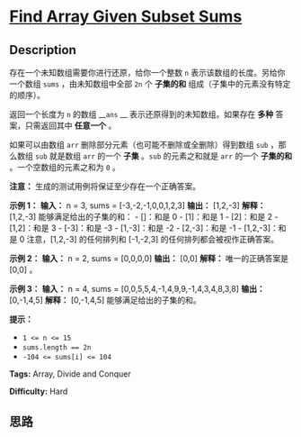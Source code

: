 # [Find Array Given Subset Sums][title]

## Description

存在一个未知数组需要你进行还原，给你一个整数 `n` 表示该数组的长度。另给你一个数组 `sums` ，由未知数组中全部 `2n` 个 **子集的和**
组成（子集中的元素没有特定的顺序）。

返回一个长度为 `n` 的数组 __`ans` __ 表示还原得到的未知数组。如果存在 **多种** 答案，只需返回其中 **任意一个** 。

如果可以由数组 `arr` 删除部分元素（也可能不删除或全删除）得到数组 `sub` ，那么数组 `sub` 就是数组 `arr` 的一个 **子集**
。`sub` 的元素之和就是 `arr` 的一个 **子集的和** 。一个空数组的元素之和为 `0` 。

**注意：** 生成的测试用例将保证至少存在一个正确答案。



**示例 1：**
            **输入：** n = 3, sums = [-3,-2,-1,0,0,1,2,3]    **输出：** [1,2,-3]    **解释：** [1,2,-3] 能够满足给出的子集的和：    - []：和是 0    - [1]：和是 1    - [2]：和是 2    - [1,2]：和是 3    - [-3]：和是 -3    - [1,-3]：和是 -2    - [2,-3]：和是 -1    - [1,2,-3]：和是 0    注意，[1,2,-3] 的任何排列和 [-1,-2,3] 的任何排列都会被视作正确答案。    

**示例 2：**
            **输入：** n = 2, sums = [0,0,0,0]    **输出：** [0,0]    **解释：** 唯一的正确答案是 [0,0] 。    

**示例 3：**
            **输入：** n = 4, sums = [0,0,5,5,4,-1,4,9,9,-1,4,3,4,8,3,8]    **输出：** [0,-1,4,5]    **解释：** [0,-1,4,5] 能够满足给出的子集的和。    



**提示：**

  * `1 <= n <= 15`
  * `sums.length == 2n`
  * `-104 <= sums[i] <= 104`


**Tags:** Array, Divide and Conquer

**Difficulty:** Hard

## 思路

[title]: https://leetcode-cn.com/problems/find-array-given-subset-sums
